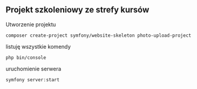 ## Projekt szkoleniowy ze strefy kursów
Utworzenie projektu
```
composer create-project symfony/website-skeleton photo-upload-project
```
listuję wszystkie komendy
```
php bin/console
```
uruchomienie serwera
```
symfony server:start
```